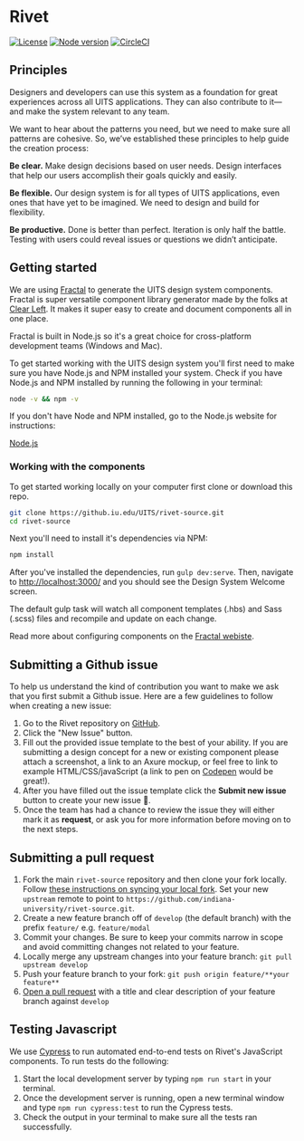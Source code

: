 # Rivet

[![License](https://img.shields.io/badge/License-BSD%203--Clause-blue.svg)](https://opensource.org/licenses/BSD-3-Clause) [![Node version](https://img.shields.io/node/v/rivet-uits.svg?style=flat)](http://nodejs.org/download/) [![CircleCI](https://circleci.com/gh/indiana-university/rivet-source.svg?style=svg)](https://circleci.com/gh/indiana-university/rivet-source)

## Principles
Designers and developers can use this system as a foundation for great experiences across all UITS applications. They can also contribute to it—and make the system relevant to any team.

We want to hear about the patterns you need, but we need to make sure all patterns are cohesive. So, we’ve established these principles to help guide the creation process:

**Be clear.**
Make design decisions based on user needs. Design interfaces that help our users accomplish their goals quickly and easily.

**Be flexible.**
Our design system is for all types of UITS applications, even ones that have yet to be imagined. We need to design and build for flexibility.

**Be productive.**
Done is better than perfect. Iteration is only half the battle. Testing with users could reveal issues or questions we didn’t anticipate.

## Getting started
We are using [Fractal](http://fractal.build/guide) to generate the UITS design system components. Fractal is super versatile component library generator made by the folks at [Clear Left](https://clearleft.com/). It makes it super easy to create and document components all in one place.

Fractal is built in Node.js so it's a great choice for cross-platform development teams (Windows and Mac).

To get started working with the UITS design system you'll first need to make sure you have Node.js and NPM installed your system. Check if you have Node.js and NPM installed by running the following in your terminal:

```sh
node -v && npm -v
```

If you don't have Node and NPM installed, go to the Node.js website for instructions:

[Node.js](https://nodejs.org/en/download/)

### Working with the components
To get started working locally on your computer first clone or download this repo.

```sh
git clone https://github.iu.edu/UITS/rivet-source.git
cd rivet-source
```

Next you'll need to install it's dependencies via NPM:

```sh
npm install
```

After you've installed the dependencies, run `gulp dev:serve`. Then, navigate to [http://localhost:3000/](http://localhost:3000/) and you should see the Design System Welcome screen.

The default gulp task will watch all component templates (.hbs) and Sass (.scss) files and recompile and update on each change.

Read more about configuring components on the [Fractal webiste](http://fractal.build/guide/components).

## Submitting a Github issue
To help us understand the kind of contribution you want to make we ask that you first submit a Github issue. Here are a few guidelines to follow when creating a new issue:

1. Go to the Rivet repository on [GitHub](https://github.com/indiana-university/rivet-source/issues).
3. Click the "New Issue" button.
4. Fill out the provided issue template to the best of your ability. If you are submitting a design concept for a new or existing component please attach a screenshot, a link to an Axure mockup, or feel free to link to example HTML/CSS/javaScript (a link to pen on [Codepen](http://codepen.io/) would be great!).
5. After you have filled out the issue template click the **Submit new issue** button to create your new issue :tada:.
6. Once the team has had a chance to review the issue they will either mark it as **request**, or ask you for more information before moving on to the next steps.

## Submitting a pull request
1. Fork the main `rivet-source` repository and then clone your fork locally. Follow [these instructions on syncing your local fork](https://help.github.com/articles/fork-a-repo/#keep-your-fork-synced). Set your new `upstream` remote to point to `https://github.com/indiana-university/rivet-source.git`.
2. Create a new feature branch off of `develop` (the default branch) with the prefix `feature/` e.g. `feature/modal`
3. Commit your changes. Be sure to keep your commits narrow in scope and avoid committing changes not related to your feature.
4. Locally merge any upstream changes into your feature branch: `git pull upstream develop`
5. Push your feature branch to your fork: `git push origin feature/**your feature**`
6. [Open a pull request](https://help.github.com/articles/about-pull-requests/) with a title and clear description of your feature branch against `develop`

## Testing Javascript
We use [Cypress](https://www.cypress.io/) to run automated end-to-end tests on Rivet's JavaScript components. To run tests do the following:

1. Start the local development server by typing `npm run start` in your terminal.
2. Once the development server is running, open a new terminal window and type `npm run cypress:test` to run the Cypress tests.
3. Check the output in your terminal to make sure all the tests ran successfully.